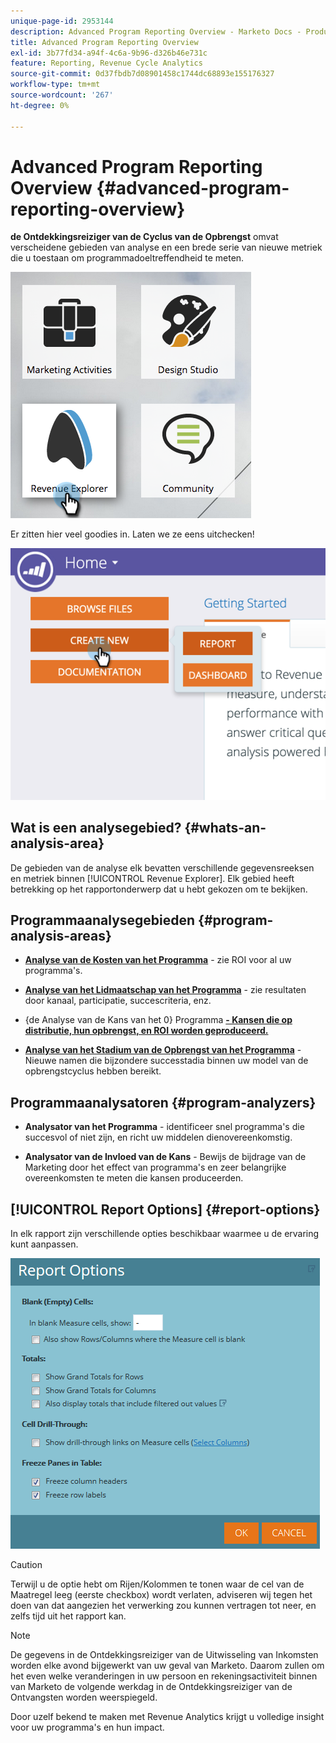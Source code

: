 ```yaml
---
unique-page-id: 2953144
description: Advanced Program Reporting Overview - Marketo Docs - Productdocumentatie
title: Advanced Program Reporting Overview
exl-id: 3b77fd34-a94f-4c6a-9b96-d326b46e731c
feature: Reporting, Revenue Cycle Analytics
source-git-commit: 0d37fbdb7d08901458c1744dc68893e155176327
workflow-type: tm+mt
source-wordcount: '267'
ht-degree: 0%

---
```


# Advanced Program Reporting Overview {#advanced-program-reporting-overview}

**de Ontdekkingsreiziger van de Cyclus van de Opbrengst** omvat verscheidene gebieden van analyse en een brede serie van nieuwe metriek die u toestaan om programmadoeltreffendheid te meten.

![](assets/rev.png)

Er zitten hier veel goodies in. Laten we ze eens uitchecken!

![](assets/image2015-4-30-10-3a15-3a17.png)

## Wat is een analysegebied? {#whats-an-analysis-area}

De gebieden van de analyse elk bevatten verschillende gegevensreeksen en metriek binnen [!UICONTROL Revenue Explorer]. Elk gebied heeft betrekking op het rapportonderwerp dat u hebt gekozen om te bekijken.

## Programmaanalysegebieden {#program-analysis-areas}

* **[Analyse van de Kosten van het Programma](understanding-the-program-cost-analysis-area.md)** - zie ROI voor al uw programma&#39;s.

* **[Analyse van het Lidmaatschap van het Programma](understanding-the-program-membership-analysis-area.md)** - zie resultaten door kanaal, participatie, succescriteria, enz.

* {de Analyse van de Kans van het 0} Programma **[- Kansen die op distributie, hun opbrengst, en ROI worden geproduceerd.](understanding-the-program-opportunity-analysis-area.md)**

* **[Analyse van het Stadium van de Opbrengst van het Programma](understanding-the-program-revenue-stage-analysis-area.md)** - Nieuwe namen die bijzondere successtadia binnen uw model van de opbrengstcyclus hebben bereikt.

## Programmaanalysatoren {#program-analyzers}

* **Analysator van het Programma** - identificeer snel programma&#39;s die succesvol of niet zijn, en richt uw middelen dienovereenkomstig.

* **Analysator van de Invloed van de Kans** - Bewijs de bijdrage van de Marketing door het effect van programma&#39;s en zeer belangrijke overeenkomsten te meten die kansen produceerden.

## [!UICONTROL Report Options] {#report-options}

In elk rapport zijn verschillende opties beschikbaar waarmee u de ervaring kunt aanpassen.

![](assets/report-options.png)

>[!CAUTION]
>
>Terwijl u de optie hebt om Rijen/Kolommen te tonen waar de cel van de Maatregel leeg (eerste checkbox) wordt verlaten, adviseren wij tegen het doen van dat aangezien het verwerking zou kunnen vertragen tot neer, en zelfs tijd uit het rapport kan.

>[!NOTE]
>
>De gegevens in de Ontdekkingsreiziger van de Uitwisseling van Inkomsten worden elke avond bijgewerkt van uw geval van Marketo. Daarom zullen om het even welke veranderingen in uw persoon en rekeningsactiviteit binnen van Marketo de volgende werkdag in de Ontdekkingsreiziger van de Ontvangsten worden weerspiegeld.

Door uzelf bekend te maken met Revenue Analytics krijgt u volledige insight voor uw programma&#39;s en hun impact.
